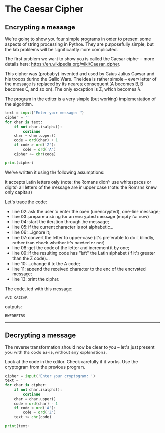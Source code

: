 # The Caesar Cipher

## Encrypting a message
We're going to show you four simple programs in order to present some aspects of string processing in Python. They are purposefully simple, but the lab problems will be significantly more complicated.

The first problem we want to show you is called the Caesar cipher – more details here: https://en.wikipedia.org/wiki/Caesar_cipher.

This cipher was (probably) invented and used by Gaius Julius Caesar and his troops during the Gallic Wars. The idea is rather simple – every letter of the message is replaced by its nearest consequent (A becomes B, B becomes C, and so on). The only exception is Z, which becomes A.

The program in the editor is a very simple (but working) implementation of the algorithm.

```python
text = input("Enter your message: ")
cipher = ''
for char in text:
    if not char.isalpha():
        continue
    char = char.upper()
    code = ord(char) + 1
    if code > ord('Z'):
        code = ord('A')
    cipher += chr(code)

print(cipher)
```

We've written it using the following assumptions:

it accepts Latin letters only (note: the Romans didn't use whitespaces or digits)
all letters of the message are in upper case (note: the Romans knew only capitals)

Let's trace the code:
 - line 02: ask the user to enter the open (unencrypted), one-line message;
 - line 03: prepare a string for an encrypted message (empty for now)
 - line 04: start the iteration through the message;
 - line 05: if the current character is not alphabetic...
 - line 06: ...ignore it;
 - line 07: convert the letter to upper-case (it's preferable to do it blindly, rather than check whether it's needed or not)
 - line 08: get the code of the letter and increment it by one;
 - line 09: if the resulting code has "left" the Latin alphabet (if it's greater than the Z code)...
 - line 10: ...change it to the A code;
 - line 11: append the received character to the end of the encrypted message;
 - line 13: print the cipher.


The code, fed with this message:

```
AVE CAESAR
```

outputs:

```
BWFDBFTBS
```

<hr>

## Decrypting a message
The reverse transformation should now be clear to you – let's just present you with the code as-is, without any explanations.

Look at the code in the editor. Check carefully if it works. Use the cryptogram from the previous program.

```python
cipher = input('Enter your cryptogram: ')
text = ''
for char in cipher:
    if not char.isalpha():
        continue
    char = char.upper()
    code = ord(char) - 1
    if code < ord('A'):
        code = ord('Z')
    text += chr(code)

print(text)
```